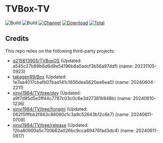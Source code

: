 # TVBox-TV

![Build](https://shields.io/github/actions/workflow/status/xinyi1984/TVBox-TV/TV.yml?branch=master&logo=github&label=Build)
![Build](https://shields.io/github/actions/workflow/status/xinyi1984/TVBox-TV/TVBox.yml?branch=master&logo=github&label=Build)
[![Channel](https://img.shields.io/badge/Follow-Telegram-blue.svg?logo=telegram)](https://t.me/klbot)
[![Download](https://img.shields.io/github/v/release/xinyi1984/TVBox-TV?color=orange&logoColor=orange&label=Download&logo=DocuSign)](https://github.com/xinyi1984/TVBox-TV/releases/latest) 
[![Total](https://shields.io/github/downloads/xinyi1984/TVBox-TV/total?logo=Bookmeter&label=Counts&logoColor=yellow&color=yellow)](https://github.com/xinyi1984/TVBox-TV/releases)

## Credits
This repo relies on the following third-party projects:
- [q215613905/TVBoxOS](https://github.com/q215613905/TVBoxOS) (Updated: a545c27b99b6d6d9e54196b8a0adcf3b56a97ddf) (name: 20231105-0923)
- [takagen99/Box](https://github.com/takagen99/Box) (Updated: 1e7aa4017cbafb07bad141c1656dea5620ee6ea0) (name: 20240604-2211)
- [xinyi1984/TV/tree/dev](https://github.com/xinyi1984/TV/tree/dev) (Updated: a9f7d95d5e3ff44c7787c03c0c6e3d27381b948b) (name: 20240610-1236)
- [xinyi1984/TV/tree/fongmi](https://github.com/xinyi1984/TV/tree/fongmi) (Updated: 062f5fffbb2f843c86060c1c3a9c52643b12c8e7) (name: 20240611-0709)
- [xinyi1984/TV/tree/release](https://github.com/xinyi1984/TV/tree/release) (Updated: 12ba80900a5c700b62a026bc9cca69476fad3dc4) (name: 20240611-0617)

